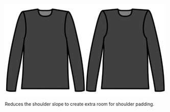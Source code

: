 
![Reductie schouderhelling](./shoulderslopereduction.svg)

Reduces the shoulder slope to create extra room for shoulder padding.